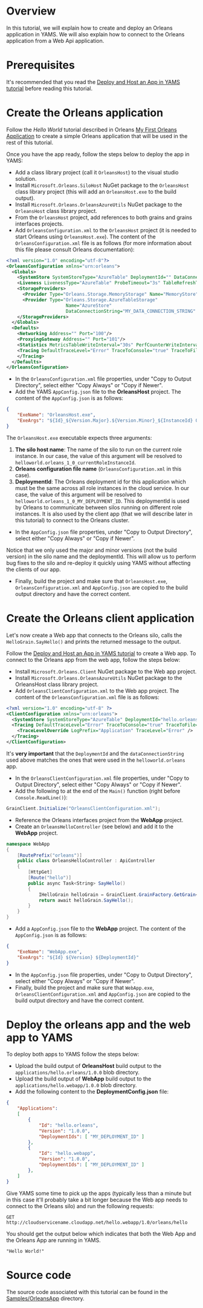 # Overview
In this tutorial, we will explain how to create and deploy an Orleans application in YAMS. We will also explain how to connect to the Orleans application from a Web Api application.

# Prerequisites
It's recommended that you read the [Deploy and Host an App in YAMS tutorial](Deploy&Host_an_App_in_YAMS.md) before reading this tutorial.

# Create the Orleans application

Follow the *Hello World* tutorial described in Orleans [My First Orleans Application](http://dotnet.github.io/orleans/Step-by-step-Tutorials/My-First-Orleans-Application) to create a simple Orleans application that will be used in the rest of this tutorial.

Once you have the app ready, follow the steps below to deploy the app in YAMS:

* Add a class library project (call it `OrleansHost`) to the visual studio solution.
* Install `Microsoft.Orleans.SiloHost` NuGet package to the `OrleansHost` class library project (this will add an `OrleansHost.exe` to the build output).
* Install `Microsoft.Orleans.OrleansAzureUtils` NuGet package to the `OrleansHost` class library project.
* From the `OrleansHost` project, add references to both grains and grains interfaces projects.
* Add `OrleansConfiguration.xml` to the `OrleansHost` project (it is needed to start Orleans using `OrleansHost.exe`). The content of the `OrleansConfiguration.xml` file is as follows (for more information about this file please consult Orleans documentation):

```xml
<?xml version="1.0" encoding="utf-8"?>
<OrleansConfiguration xmlns="urn:orleans">
  <Globals>
    <SystemStore SystemStoreType="AzureTable" DeploymentId="" DataConnectionString="MY_DATA_CONNECTION_STRING"/>
    <Liveness LivenessType="AzureTable" ProbeTimeout="3s" TableRefreshTimeout="3s" DeathVoteExpirationTimeout="120s" NumMissedProbesLimit="3" NumProbedSilos="3" NumVotesForDeathDeclaration="2"/>
    <StorageProviders>
      <Provider Type="Orleans.Storage.MemoryStorage" Name="MemoryStore" />
      <Provider Type="Orleans.Storage.AzureTableStorage"
                      Name="AzureStore"
                      DataConnectionString="MY_DATA_CONNECTION_STRING" />
    </StorageProviders>
  </Globals>
  <Defaults>
    <Networking Address="" Port="100"/>
    <ProxyingGateway Address="" Port="101"/>
    <Statistics MetricsTableWriteInterval="30s" PerfCounterWriteInterval="30s" LogWriteInterval="300s" WriteLogStatisticsToTable="true"/>
    <Tracing DefaultTraceLevel="Error" TraceToConsole="true" TraceToFile="trace.log">
    </Tracing>
  </Defaults>
</OrleansConfiguration>
```

* In the `OrleansConfiguration.xml` file properties, under "Copy to Output Directory", select either "Copy Always" or "Copy if Newer".
* Add the YAMS `AppConfig.json` file to the **OrleansHost** project. The content of the `AppConfig.json` is as follows:

```json
{
    "ExeName": "OrleansHost.exe",
    "ExeArgs": "${Id}_${Version.Major}.${Version.Minor}_${InstanceId} OrleansConfiguration.xml deploymentId=${Id}_${Version.Major}.${Version.Minor}_${DeploymentId}"
}
```

The `OrleansHost.exe` executable expects three arguments:
1. **The silo host name**: The name of the silo to run on the current role instance. In our case, the value of this argument will be resolved to `helloworld.orleans_1_0_currentRoleInstanceId`.
2. **Orleans configuration file name** (`OrleansConfiguration.xml` in this case).
3. **DeploymentId**: The Orleans deployment id for this application which must be the same across all role instances in the cloud service. In our case, the value of this argument will be resolved to `helloworld.orleans_1_0_MY_DEPLOYMENT_ID`. This deploymentId is used by Orleans to communicate between silos running on different role instances. It is also used by the client app (that we will describe later in this tutorial) to connect to the Orleans cluster.
* In the `AppConfig.json` file properties, under "Copy to Output Directory", select either "Copy Always" or "Copy if Newer".

Notice that we only used the major and minor versions (not the build version) in the silo name and the deploymentId. This will allow us to perform bug fixes to the silo and re-deploy it quickly using YAMS without affecting the clients of our app.

* Finally, build the project and make sure that `OrleansHost.exe`, `OrleansConfiguration.xml` and `AppConfig.json` are copied to the build output directory and have the correct content.

# Create the Orleans client application
Let's now create a Web app that connects to the Orleans silo, calls the `HelloGrain.SayHello()` and prints the returned message to the output.

Follow the [Deploy and Host an App in YAMS tutorial](Deploy&Host_an_App_in_YAMS.md) to create a Web app. To connect to the Orleans app from the web app, follow the steps below:

* Install `Microsoft.Orleans.Client` NuGet package to the Web app project.
* Install `Microsoft.Orleans.OrleansAzureUtils` NuGet package to the OrleansHost class library project.
* Add `OrleansClientConfiguration.xml` to the Web app project. The content of the `OrleansConfiguration.xml` file is as follows:
```xml
<?xml version="1.0" encoding="utf-8" ?>
<ClientConfiguration xmlns="urn:orleans">
  <SystemStore SystemStoreType="AzureTable" DeploymentId="hello.orleans_1.0_MY_DEPLOYMENT_ID" DataConnectionString="MY_DATA_CONNECTION_STRING"/>
  <Tracing DefaultTraceLevel="Error" TraceToConsole="true" TraceToFile="trace.log" WriteTraces="false">
    <TraceLevelOverride LogPrefix="Application" TraceLevel="Error" />
  </Tracing>
</ClientConfiguration>
```

It's **very important** that the `DeploymentId` and the `dataConnectionString` used above matches the ones that were used in the `helloworld.orleans` app.

* In the `OrleansClientConfiguration.xml` file properties, under "Copy to Output Directory", select either "Copy Always" or "Copy if Newer".
* Add the following to at the end of the `Main()` function (right before `Console.ReadLine()`):
```csharp
GrainClient.Initialize("OrleansClientConfiguration.xml");
```
* Reference the Orleans interfaces project from the **WebApp** project.
* Create an `OrleansHelloController` (see below) and add it to the **WebApp** project.

```csharp
namespace WebApp
{
    [RoutePrefix("orleans")]
    public class OrleansHelloController : ApiController
    {
        [HttpGet]
        [Route("hello")]
        public async Task<String> SayHello()
        {
            IHelloGrain helloGrain = GrainClient.GrainFactory.GetGrain<IHelloGrain>(0);
            return await helloGrain.SayHello();
        }
    }
}
```

* Add a `AppConfig.json` file to the **WebApp** project. The content of the `AppConfig.json` is as follows:

```json
{
    "ExeName": "WebApp.exe",
    "ExeArgs": "${Id} ${Version} ${DeploymentId}"
}
```

* In the `AppConfig.json` file properties, under "Copy to Output Directory", select either "Copy Always" or "Copy if Newer".
* Finally, build the project and make sure that `WebApp.exe`, `OrleansClientConfiguration.xml` and `AppConfig.json` are copied to the build output directory and have the correct content.

# Deploy the orleans app and the web app to YAMS
To deploy both apps to YAMS follow the steps below:
* Upload the build output of **OrleansHost** build output to the `applications/hello.orleans/1.0.0` blob directory.
* Upload the build output of **WebApp** build output to the `applications/hello.webapp/1.0.0` blob directory.
* Add the following content to the **DeploymentConfig.json** file:

```json
{
	"Applications":
	[
		{
			"Id": "hello.orleans",
			"Version": "1.0.0",
			"DeploymentIds": [ "MY_DEPLOYMENT_ID" ]
		},	
		{
			"Id": "hello.webapp",
			"Version": "1.0.0",
			"DeploymentIds": [ "MY_DEPLOYMENT_ID" ]
		},			
	]
}
```

Give YAMS some time to pick up the apps (typically less than a minute but in this case it'll probably take a bit longer because the Web app needs to connect to the Orleans silo) and run the following requests:

```
GET http://cloudservicename.cloudapp.net/hello.webapp/1.0/orleans/hello
```

You should get the output below which indicates that both the Web App and the Orleans App are running in YAMS.
```
"Hello World!"
```

# Source code
The source code associated with this tutorial can be found in the [Samples/OrleansApp](../Samples/OrleansApp) directory.